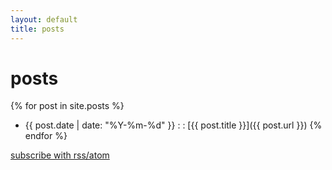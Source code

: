 ```yaml
---
layout: default
title: posts
---
```


# posts

{% for post in site.posts %}
- {{ post.date | date: "%Y-%m-%d" }} : : [{{ post.title }}]({{ post.url }}) {% endfor %}

[subscribe with rss/atom](/feed.xml)
